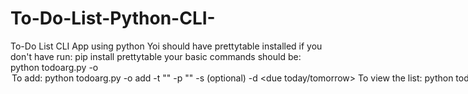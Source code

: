 # To-Do-List-Python-CLI-
To-Do List CLI App using python
Yoi should have prettytable installed if you don't have run:
pip install prettytable
your basic commands should be:
python todoarg.py -o <option>
  To add:
  python todoarg.py -o add -t "<task>" -p "<project name>" -s <status>(optional) -d <due today/tomorrow>
  To view the list:
  python todoarg.py -o view
  To delete an entry:
  python todoarg.py -o delete -l <task number of entry to be deleted>
  To change status of a task from Incomplete to complete:
  python todoarg.py -o modify -l <task number of the task>
  To sort list accroding to due date:
  python todoarg.py -o sort -l due
  To view Completed tasks:
  python todoarg.py -o sort -l status0
  To view Incomplete tasks:
  python todoarg.py -o sort -l status1
    
